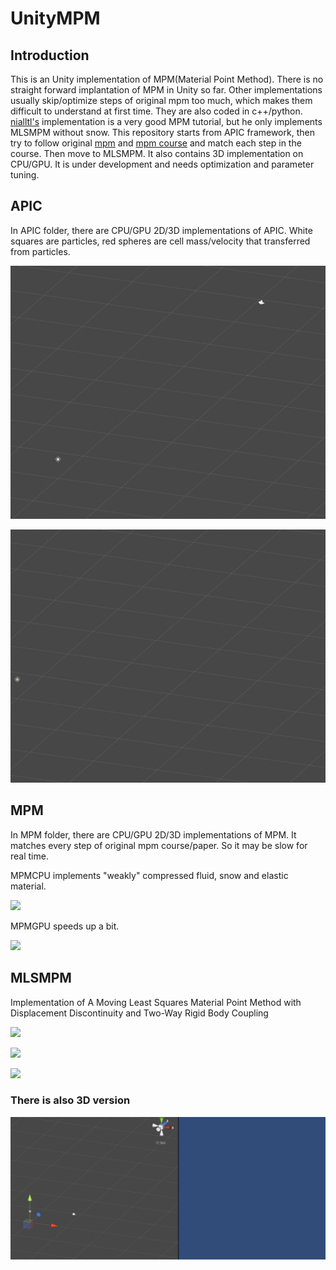 # UnityMPM

## Introduction

This is an Unity implementation of MPM(Material Point Method). There is no straight forward implantation of MPM in Unity so far. Other implementations usually skip/optimize steps of original mpm too much, which makes them difficult to understand at first time. They are also coded in c++/python. [nialltl's](https://github.com/nialltl/incremental_mpm) implementation is a very good MPM tutorial, but he only implements MLSMPM without snow. This repository starts from APIC framework, then try to follow original [mpm](https://dl.acm.org/doi/10.1145/2461912.2461948) and [mpm course](https://www.seas.upenn.edu/~cffjiang/mpmcourse.html) and match each step in the course. Then move to MLSMPM. It also contains 3D implementation on CPU/GPU. It is under development and needs optimization and parameter tuning.

## APIC

In APIC folder, there are CPU/GPU 2D/3D implementations of APIC. White squares are particles, red spheres are cell mass/velocity that transferred from particles. 

![](/gif/apic2d.gif)

![](/gif/apic3d.gif)

## MPM

In MPM folder, there are CPU/GPU 2D/3D implementations of MPM. It matches every step of original mpm course/paper. So it may be slow for real time.

MPMCPU implements "weakly" compressed fluid, snow and elastic material.

![](/gif/mpm2d.gif)

MPMGPU speeds up a bit.

![](/gif/mpmgpu.gif)

## MLSMPM

Implementation of A Moving Least Squares Material Point Method with Displacement Discontinuity and Two-Way Rigid Body Coupling

![](/gif/mlsmpm_elastic.gif)

![](/gif/mlsmpm_snow.gif)

![](/gif/mlsmpm_fluid.gif)

### There is also 3D version

![](/gif/mlsmpm_elastic3d.gif)